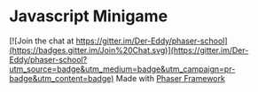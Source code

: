 # Javascript Minigame

[![Join the chat at https://gitter.im/Der-Eddy/phaser-school](https://badges.gitter.im/Join%20Chat.svg)](https://gitter.im/Der-Eddy/phaser-school?utm_source=badge&utm_medium=badge&utm_campaign=pr-badge&utm_content=badge)
Made with [Phaser Framework](https://github.com/photonstorm/phaser)
